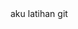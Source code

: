 <!DOCTYPE html>
<html lang="en">
<head>
    <title>latihan git</title>
</head>
<body>
aku latihan git    
</body>
</html>
